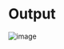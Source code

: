 
# Output

![image](https://user-images.githubusercontent.com/72183261/179718200-188d87b9-72b4-4d65-ba2c-34c63201d558.png)

